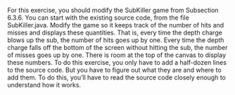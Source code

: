 For this exercise, you should modify the SubKiller game from Subsection 6.3.6. You can
start with the existing source code, from the file SubKiller.java. Modify the game so it
keeps track of the number of hits and misses and displays these quantities. That is, every
time the depth charge blows up the sub, the number of hits goes up by one. Every time
the depth charge falls off the bottom of the screen without hitting the sub, the number of
misses goes up by one. There is room at the top of the canvas to display these numbers.
To do this exercise, you only have to add a half-dozen lines to the source code. But you
have to figure out what they are and where to add them. To do this, you’ll have to read
the source code closely enough to understand how it works.
